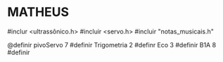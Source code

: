 # MATHEUS
#inclur <ultrassônico.h>
#incluir <servo.h>
#incluir "notas_musicais.h"

@definir pivoServo 7
#definir Trigometria 2
#definr Eco 3
#definir B1A 8
#definir 
